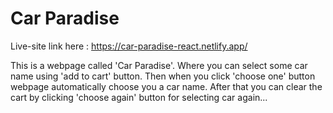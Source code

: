 # Car Paradise

Live-site link here : https://car-paradise-react.netlify.app/

This is a webpage called 'Car Paradise'. Where you can select some car name using 'add to cart' button. Then when you click 'choose one' button  webpage automatically choose you a car name. After that you can clear the cart by clicking 'choose again' button for selecting car again...
